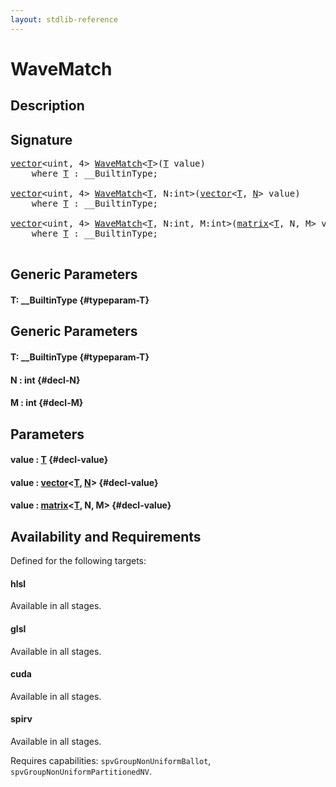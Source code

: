 ```yaml
---
layout: stdlib-reference
---
```


# WaveMatch

## Description





## Signature 

<pre>
<a href="/stdlib-reference/types/vector/index">vector</a>&lt;uint, 4&gt; <a href="/stdlib-reference/global-decls/WaveMatch">WaveMatch</a>&lt;<a href="/stdlib-reference/global-decls/WaveMatch#typeparam-T" class="code_type">T</a>&gt;(<a href="/stdlib-reference/global-decls/WaveMatch#typeparam-T" class="code_type">T</a> <span class='code_param'>value</span>)
    <span class='code_keyword'>where</span> <a href="/stdlib-reference/global-decls/WaveMatch#typeparam-T" class="code_type">T</a> : __BuiltinType;

<a href="/stdlib-reference/types/vector/index">vector</a>&lt;uint, 4&gt; <a href="/stdlib-reference/global-decls/WaveMatch">WaveMatch</a>&lt;<a href="/stdlib-reference/global-decls/WaveMatch#typeparam-T" class="code_type">T</a>, N:int&gt;(<a href="/stdlib-reference/types/vector/index">vector</a>&lt;<a href="/stdlib-reference/types/vector/index#typeparam-T" class="code_type">T</a>, <a href="/stdlib-reference/types/vector/index#typeparam-N" class="code_var">N</a>&gt; <span class='code_param'>value</span>)
    <span class='code_keyword'>where</span> <a href="/stdlib-reference/global-decls/WaveMatch#typeparam-T" class="code_type">T</a> : __BuiltinType;

<a href="/stdlib-reference/types/vector/index">vector</a>&lt;uint, 4&gt; <a href="/stdlib-reference/global-decls/WaveMatch">WaveMatch</a>&lt;<a href="/stdlib-reference/global-decls/WaveMatch#typeparam-T" class="code_type">T</a>, N:int, M:int&gt;(<a href="/stdlib-reference/types/matrix/index">matrix</a>&lt;<a href="/stdlib-reference/types/matrix/T" class="code_type">T</a>, N, M&gt; <span class='code_param'>value</span>)
    <span class='code_keyword'>where</span> <a href="/stdlib-reference/global-decls/WaveMatch#typeparam-T" class="code_type">T</a> : __BuiltinType;

</pre>

## Generic Parameters

#### T: \_\_BuiltinType {#typeparam-T}

## Generic Parameters

#### T: \_\_BuiltinType {#typeparam-T}
#### N  : int {#decl-N}
#### M  : int {#decl-M}

## Parameters

#### value  : [T](/stdlib-reference/global-decls/WaveMatch#typeparam-T) {#decl-value}
#### value  : [vector](/stdlib-reference/types/vector/index)\<[T](/stdlib-reference/types/vector/index#typeparam-T), [N](/stdlib-reference/types/vector/index#typeparam-N)\> {#decl-value}
#### value  : [matrix](/stdlib-reference/types/matrix/index)\<[T](/stdlib-reference/types/matrix/T), N, M\> {#decl-value}

## Availability and Requirements

Defined for the following targets:

#### hlsl
Available in all stages.

#### glsl
Available in all stages.

#### cuda
Available in all stages.

#### spirv
Available in all stages.

Requires capabilities: `spvGroupNonUniformBallot`, `spvGroupNonUniformPartitionedNV`.


